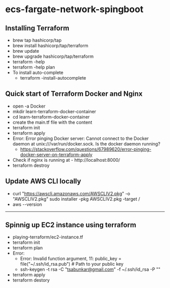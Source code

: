 # ecs-fargate-network-spingboot

## Installing Terraform

- brew tap hashicorp/tap
- brew install hashicorp/tap/terraform
- brew update
- brew upgrade hashicorp/tap/terraform
- terraform -help
- terraform -help plan
- To install auto-complete
  - terraform -install-autocomplete

## Quick start of Terraform Docker and Nginx

- open -a Docker
- mkdir learn-terraform-docker-container
- cd learn-terraform-docker-container
- create the main.tf file with the content
- terraform init
- terraform apply
- Error: Error pinging Docker server: Cannot connect to the Docker daemon at unix:///var/run/docker.sock. Is the docker daemon running?
  - https://stackoverflow.com/questions/67989620/error-pinging-docker-server-on-terraform-apply
- Check if nginx is running at - http://localhost:8000/
- terraform destroy

## Update AWS CLI locally

- curl "https://awscli.amazonaws.com/AWSCLIV2.pkg" -o "AWSCLIV2.pkg"
  sudo installer -pkg AWSCLIV2.pkg -target /
- aws --version

---

## Spinnig up EC2 instance using terraform

- playing-terraform/ec2-instance.tf
- terraform init
- terraform plan
- Error:
  - Error: Invalid function argument, 11: public_key = file("~/.ssh/id_rsa.pub") # Path to your public key
  - ssh-keygen -t rsa -C "tsabunkar@gmail.com" -f ~/.ssh/id_rsa -P ""
- terraform apply
- terraform destory
